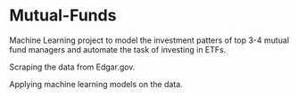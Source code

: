 # Mutual-Funds

Machine Learning project to model the investment patters of top 3-4 mutual fund managers and automate the task of investing in ETFs.

Scraping the data from Edgar.gov.

Applying machine learning models on the data.
